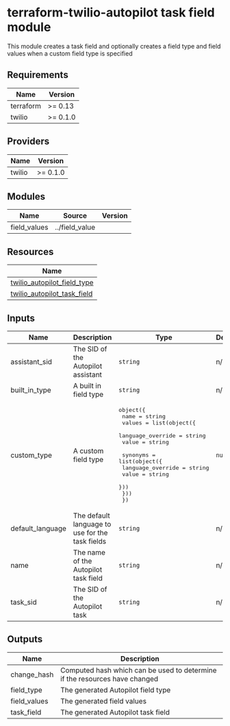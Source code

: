 # terraform-twilio-autopilot task field module

This module creates a task field and optionally creates a field type and field values when a custom field type is specified

## Requirements

| Name      | Version  |
| --------- | -------- |
| terraform | >= 0.13  |
| twilio    | >= 0.1.0 |

## Providers

| Name   | Version  |
| ------ | -------- |
| twilio | >= 0.1.0 |

## Modules

| Name         | Source         | Version |
| ------------ | -------------- | ------- |
| field_values | ../field_value |         |

## Resources

| Name                                                                                                                                |
| ----------------------------------------------------------------------------------------------------------------------------------- |
| [twilio_autopilot_field_type](https://registry.terraform.io/providers/RJPearson94/twilio/0.1.0/docs/resources/autopilot_field_type) |
| [twilio_autopilot_task_field](https://registry.terraform.io/providers/RJPearson94/twilio/0.1.0/docs/resources/autopilot_task_field) |

## Inputs

| Name             | Description                                     | Type                                                                                                                                                                                                                         | Default | Required |
| ---------------- | ----------------------------------------------- | ---------------------------------------------------------------------------------------------------------------------------------------------------------------------------------------------------------------------------- | ------- | :------: |
| assistant_sid    | The SID of the Autopilot assistant              | `string`                                                                                                                                                                                                                     | n/a     |   yes    |
| built_in_type    | A built in field type                           | `string`                                                                                                                                                                                                                     | n/a     |   yes    |
| custom_type      | A custom field type                             | <pre>object({<br> name = string<br> values = list(object({<br> language_override = string<br> value = string<br><br> synonyms = list(object({<br> language_override = string<br> value = string<br> }))<br> }))<br> })</pre> | `null`  |    no    |
| default_language | The default language to use for the task fields | `string`                                                                                                                                                                                                                     | n/a     |   yes    |
| name             | The name of the Autopilot task field            | `string`                                                                                                                                                                                                                     | n/a     |   yes    |
| task_sid         | The SID of the Autopilot task                   | `string`                                                                                                                                                                                                                     | n/a     |   yes    |

## Outputs

| Name         | Description                                                                |
| ------------ | -------------------------------------------------------------------------- |
| change_hash  | Computed hash which can be used to determine if the resources have changed |
| field_type   | The generated Autopilot field type                                         |
| field_values | The generated field values                                                 |
| task_field   | The generated Autopilot task field                                         |
